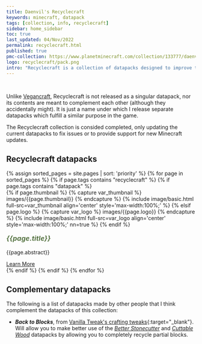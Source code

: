 ```yaml
---
title: Daenvil's Recyclecraft
keywords: minecraft, datapack
tags: [collection, info, recyclecraft]
sidebar: home_sidebar
toc: true
last_updated: 04/Nov/2022
permalink: recyclecraft.html
published: true
pmc-collection: https://www.planetminecraft.com/collection/133777/daenvil-s-recyclecraft-datapacks/
logo: recyclecraft/pack.png
intro: "Recyclecraft is a collection of datapacks designed to improve the survival experience by repurposing unused items instead of wasting them."
---
```

<br/>

Unlike [Vegancraft](vegancraft.html), Recyclecraft is not released as a singular datapack, nor its contents are meant to complement each other (although they accidentally might). It is just a name under which I release separate datapacks which fulfill a similar purpose in the game.

The Recyclecraft collection is consided completed, only updating the current datapacks to fix issues or to provide support for new Minecraft updates.

<div class="row">
    <div class="col-lg-12">
        <h2 class="page-header">Recyclecraft datapacks</h2>
    </div>
    {% assign sorted_pages = site.pages | sort: 'priority' %}
    {% for page in sorted_pages %}
    {% if page.tags contains "recyclecraft" %}
    {% if page.tags contains "datapack" %}
    <div class="col-md-4 col-sm-6">
        <div class="panel panel-default text-center">
            <div class="panel-heading">
                {% if page.thumbnail %}
                {% capture var_thumbnail %}
                images/{{page.thumbnail}}
                {% endcapture %}
                {% include image/basic.html full-src=var_thumbnail align='center' style='max-width:100%;' %}
                {% elsif page.logo %}
                {% capture var_logo %}
                images/{{page.logo}}
                {% endcapture %}
                {% include image/basic.html full-src=var_logo align='center' style='max-width:100%;' nn=true %}
                {% endif %}
            </div>
            <div class="panel-body">
                <p style="font-size:18px;color:#587545;"><b><i>{{page.title}}</i></b></p>
                <p>{{page.abstract}}</p>
                <a href="{{page.permalink}}" class="btn btn-primary">Learn More</a>
            </div>
        </div>
    </div>
    {% endif %}
    {% endif %}
    {% endfor %}
</div>

## Complementary datapacks

The following is a list of datapacks made by other people that I think complement the datapacks of this collection:

- **_Back to Blocks_**, from [Vanilla Tweak's crafting tweaks](https://vanillatweaks.net/picker/crafting-tweaks/){:target="_blank"}. Will allow you to make better use of the [_Better Stonecutter_](better_stonecutter.html) and [_Cuttable Wood_](cuttable_wood.html) datapacks by allowing you to completely recycle partial blocks.